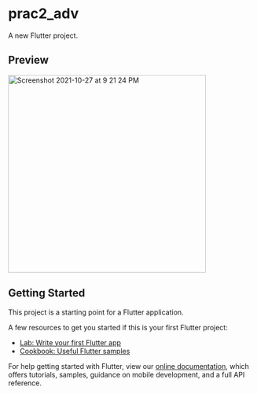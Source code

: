 # prac2_adv

A new Flutter project.

## Preview
<img width="402" alt="Screenshot 2021-10-27 at 9 21 24 PM" src="https://user-images.githubusercontent.com/92879684/139101524-7d2ab7a5-d1de-401f-880b-9cd2ecf0d888.png">


## Getting Started

This project is a starting point for a Flutter application.

A few resources to get you started if this is your first Flutter project:

- [Lab: Write your first Flutter app](https://flutter.dev/docs/get-started/codelab)
- [Cookbook: Useful Flutter samples](https://flutter.dev/docs/cookbook)

For help getting started with Flutter, view our
[online documentation](https://flutter.dev/docs), which offers tutorials,
samples, guidance on mobile development, and a full API reference.
